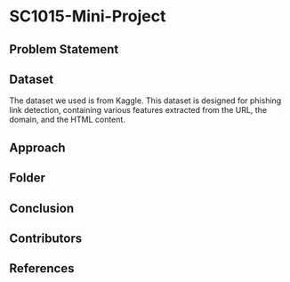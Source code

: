 # SC1015-Mini-Project
## Problem Statement
## Dataset
The dataset we used is from Kaggle. This dataset is designed for phishing link detection, containing various features extracted from the URL, the domain, and the  HTML content. 
## Approach
## Folder
## Conclusion
## Contributors
## References
